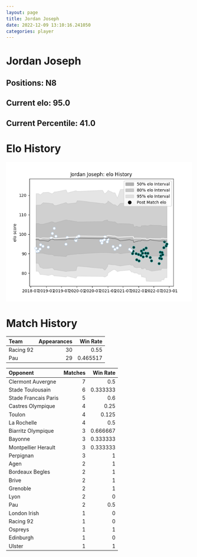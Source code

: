 ```yaml
---  
layout: page  
title: Jordan Joseph  
date: 2022-12-09 13:10:16.241050  
categories: player  
---
```

# Jordan Joseph

## Positions: N8

## Current elo: 95.0

## Current Percentile: 41.0

# Elo History


![elo history](history_JordanJoseph.png)
# Match History


| Team      |   Appearances |   Win Rate |
|:----------|--------------:|-----------:|
| Racing 92 |            30 |   0.55     |
| Pau       |            29 |   0.465517 |

| Opponent             |   Matches |   Win Rate |
|:---------------------|----------:|-----------:|
| Clermont Auvergne    |         7 |   0.5      |
| Stade Toulousain     |         6 |   0.333333 |
| Stade Francais Paris |         5 |   0.6      |
| Castres Olympique    |         4 |   0.25     |
| Toulon               |         4 |   0.125    |
| La Rochelle          |         4 |   0.5      |
| Biarritz Olympique   |         3 |   0.666667 |
| Bayonne              |         3 |   0.333333 |
| Montpellier Herault  |         3 |   0.333333 |
| Perpignan            |         3 |   1        |
| Agen                 |         2 |   1        |
| Bordeaux Begles      |         2 |   1        |
| Brive                |         2 |   1        |
| Grenoble             |         2 |   1        |
| Lyon                 |         2 |   0        |
| Pau                  |         2 |   0.5      |
| London Irish         |         1 |   0        |
| Racing 92            |         1 |   0        |
| Ospreys              |         1 |   1        |
| Edinburgh            |         1 |   0        |
| Ulster               |         1 |   1        |